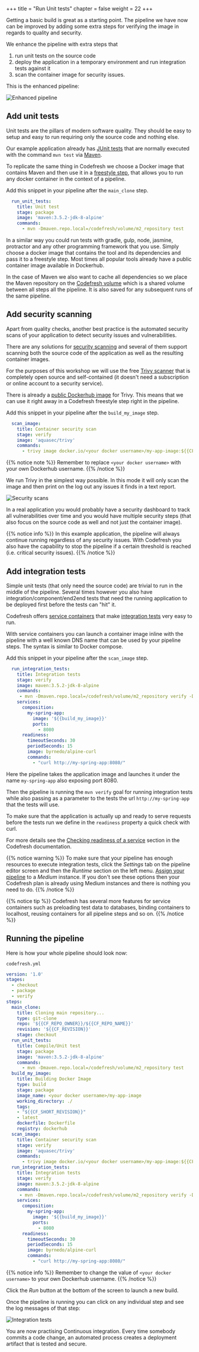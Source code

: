 +++
title = "Run Unit tests"
chapter = false
weight = 22
+++

Getting a basic build is great as a starting point. The pipeline we have now
can be improved by adding some extra steps for verifying the image in regards
to quality and security.

We enhance the pipeline with extra steps that

1. run unit tests on the source code
2. deploy the application in a temporary environment and run integration tests against it
3. scan the container image for security issues.

This is the enhanced pipeline:

![Enhanced pipeline](/images/basic_ci/enhanced-pipeline.png)

## Add unit tests

Unit tests are the pillars of modern software quality. They should be easy to setup and easy to run requiring only the source code and nothing else.

Our example application already has [JUnit tests](https://junit.org) that are normally executed with the command `mvn test` via [Maven](https://maven.apache.org/).

To replicate the same thing in Codefresh we choose a Docker image that contains Maven and then use it in a [freestyle step](https://codefresh.io/docs/docs/codefresh-yaml/steps/freestyle/), that allows you to run any docker container in the context of a pipeline.


Add this snippet in your pipeline after the `main_clone` step.

```yaml
  run_unit_tests:
    title: Unit test
    stage: package
    image: 'maven:3.5.2-jdk-8-alpine'
    commands:
      - mvn -Dmaven.repo.local=/codefresh/volume/m2_repository test
```

In a similar way you could run tests with gradle, gulp, node, jasmine, protractor and any other programming framework that you use. Simply choose a docker image that contains the tool and its dependencies and pass it to a freestyle step. Most times all popular tools already have a public container image available in Dockerhub.

In the case of Maven we also want to cache all dependencies so we place the Maven repository on the [Codefresh volume](https://codefresh.io/docs/docs/configure-ci-cd-pipeline/pipeline-caching/#traditional-build-caching) which is a shared volume between all steps all the pipeline. It is also saved for any subsequent runs of the same pipeline.

## Add security scanning

Apart from quality checks, another best practice is the automated security scans of your application to detect security issues and vulnerabilities.

There are any solutions for [security scanning](https://codefresh.io/docs/docs/testing/security-scanning/) and several of them support scanning both the source code of the application as well as the resulting container images.

For the purposes of this workshop we will use the free [Trivy scanner](https://github.com/aquasecurity/trivy) that is completely open source and self-contained (it doesn't need a subscription or online account to a security service).

There is already a [public Dockerhub image](https://hub.docker.com/r/aquasec/trivy) for Trivy. This means that we can use it right away in a Codefresh freestyle step
right in the pipeline.

Add this snippet in your pipeline after the `build_my_image` step.

```yaml
  scan_image:
    title: Container security scan
    stage: verify
    image: 'aquasec/trivy'
    commands:
      - trivy image docker.io/<your docker username>/my-app-image:${{CF_SHORT_REVISION}}

```

 {{% notice note %}}
Remember to replace `<your docker username>` with your own Dockerhub username.
{{% /notice %}}

We run Trivy in the simplest way possible. In this mode it will only scan the image
and then print on the log out any issues it finds in a text report.

![Security scans](/images/basic_ci/security-scan.png)

In a real application you would probably have a security dashboard to track all vulnerabilities over time and you would have multiple security steps (that also focus on the source code as well and not just the container image).

{{% notice info %}}
In this example application, the pipeline will always continue running regardless of any security issues. With Codefresh you also have the capability to stop the pipeline
if a certain threshold is reached (i.e. critical security issues).
{{% /notice %}}


## Add integration tests

Simple unit tests (that only need the source code) are trivial to run in the middle of the pipeline. Several times however you also have integration/component/end2end tests
that need the running application to be deployed first before the tests can "hit" it.

Codefresh offers [service containers](https://codefresh.io/docs/docs/codefresh-yaml/service-containers/) that make [integration tests](https://codefresh.io/docs/docs/testing/integration-tests/) very easy to run.

With service containers you can launch a container image inline with the pipeline
with a well known DNS name that can be used by your pipeline steps. The syntax is similar to Docker compose.


Add this snippet in your pipeline after the `scan_image` step.

```yaml
  run_integration_tests:
    title: Integration tests
    stage: verify
    image: maven:3.5.2-jdk-8-alpine
    commands:
     - mvn -Dmaven.repo.local=/codefresh/volume/m2_repository verify -Dserver.host=http://my-spring-app 
    services:
      composition:
        my-spring-app:
          image: '${{build_my_image}}'
          ports:
            - 8080
      readiness:
        timeoutSeconds: 30
        periodSeconds: 15
        image: byrnedo/alpine-curl
        commands:
          - "curl http://my-spring-app:8080/"
```

Here the pipeline takes the application image and launches it under the name `my-spring-app` also exposing port 8080.

Then the pipeline is running the `mvn verify` goal for running integration tests while also passing as a parameter to the tests the url `http://my-spring-app` that the tests will use.

To make sure that the application is actually up and ready to serve requests before the tests run we define in the `readiness` property a quick check with curl.

For more details see the [Checking readiness of a service](https://codefresh.io/docs/docs/codefresh-yaml/service-containers/#checking-readiness-of-a-service) section in the Codefresh documentation.

{{% notice warning %}}
To make sure that your pipeline has enough resources to execute integration tests, click the *Settings* tab on the pipeline editor screen and then the 
*Runtime* section on the left menu. [Assign your pipeline](https://codefresh.io/docs/docs/configure-ci-cd-pipeline/pipelines/#runtime)
to a *Medium* instance.
If you don't see these options then your Codefresh plan is already using Medium instances and there is nothing you need to do.
{{% /notice %}}

{{% notice tip %}}
Codefresh has several more features for service containers such as preloading test data to databases, binding containers to localhost, reusing containers for all pipeline steps and so on.
{{% /notice %}}

## Running the pipeline

Here is how your whole pipeline should look now:

`codefresh.yml`
```yaml
version: '1.0'
stages:
  - checkout
  - package
  - verify
steps:
  main_clone:
    title: Cloning main repository...
    type: git-clone
    repo: '${{CF_REPO_OWNER}}/${{CF_REPO_NAME}}'
    revision: '${{CF_REVISION}}'
    stage: checkout
  run_unit_tests:
    title: Compile/Unit test
    stage: package
    image: 'maven:3.5.2-jdk-8-alpine'
    commands:
      - mvn -Dmaven.repo.local=/codefresh/volume/m2_repository test    
  build_my_image:
    title: Building Docker Image
    type: build
    stage: package
    image_name: <your docker username>/my-app-image
    working_directory: ./
    tags:
    - "${{CF_SHORT_REVISION}}"
    - latest
    dockerfile: Dockerfile
    registry: dockerhub
  scan_image:
    title: Container security scan
    stage: verify
    image: 'aquasec/trivy'
    commands:
      - trivy image docker.io/<your docker username>/my-app-image:${{CF_SHORT_REVISION}}  
  run_integration_tests:
    title: Integration tests
    stage: verify
    image: maven:3.5.2-jdk-8-alpine
    commands:
     - mvn -Dmaven.repo.local=/codefresh/volume/m2_repository verify -Dserver.host=http://my-spring-app 
    services:
      composition:
        my-spring-app:
          image: '${{build_my_image}}'
          ports:
            - 8080
      readiness:
        timeoutSeconds: 30
        periodSeconds: 15
        image: byrnedo/alpine-curl
        commands:
          - "curl http://my-spring-app:8080/"      
```

{{% notice info %}}
Remember to change the value of `<your docker username>` to your own Dockerhub username.
{{% /notice %}}


Click the *Run* button at the bottom of the screen to launch a new build.

Once the pipeline is running you can click on any individual step and see the log messages of that step:

![Integration tests](/images/basic_ci/integration-tests.png)

You are now practising Continuous integration. Every time somebody commits a code change,
an automated process creates a deployment artifact that is tested and secure.

